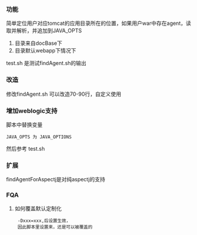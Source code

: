 ### 功能 ###

简单定位用户对应tomcat的应用目录所在的位置，如果用户war中存在agent，读取并解析，并追加到JAVA_OPTS

1. 目录来自docBase下
2. 目录默认webapp下情况下

test.sh 是测试findAgent.sh的输出

### 改造 ###

修改findAgent.sh 可以改造70-90行，自定义使用

### 增加weblogic支持 ###

脚本中替换变量 

	JAVA_OPTS 为 JAVA_OPTIONS

然后参考 test.sh

### 扩展 ###

findAgentForAspectj是对纯aspectj的支持

### FQA ###

1. 如何覆盖默认定制化

		-Dxxx=xxx,后设置生效，
		因此脚本里设置来，还是可以被覆盖的

